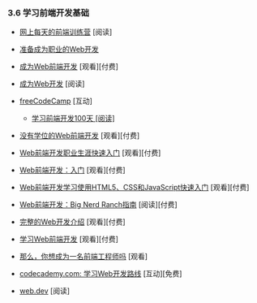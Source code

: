 <!-- 3.6 - Learn General Front-End Development -->
### 3.6 学习前端开发基础

*   [网上每天的前端训练营](https://github.com/Microsoft/frontend-bootcamp) \[阅读\]

*   [准备成为职业的Web开发](https://frontendmasters.com/learn/beginner/)

*   [成为Web前端开发](https://www.lynda.com/learning-paths/Web/become-a-front-end-web-developer) \[观看\]\[付费\]

*   [成为Web开发](http://www.yellowshoe.com.au/standards) \[阅读\]

*   [freeCodeCamp](http://freecodecamp.com/) \[互动\]

    *   [学习前端开发100天 \[阅读\]](https://github.com/nas5w/100-days-of-code-frontend#contibuting)

*   [没有学位的Web前端开发](https://www.udacity.com/course/front-end-web-developer-nanodegree--nd001) \[观看\]\[付费\]

*   [Web前端开发职业生涯快速入门](http://www.pluralsight.com/courses/front-end-web-development-career-kickstart) \[观看\]\[付费\]

*   [Web前端开发：入门](http://www.pluralsight.com/courses/front-end-web-development-get-started) \[观看\]\[付费\]

*   [Web前端开发学习使用HTML5、CSS和JavaScript快速入门](http://www.pluralsight.com/courses/front-end-web-app-html5-javascript-css) \[观看\]\[付费\]

*   [Web前端开发：Big Nerd Ranch指南](https://www.amazon.com/Front-End-Web-Development-Ranch-Guide/dp/0134433947/?&_encoding=UTF8&tag=frontend-handbook-20&linkCode=ur2&linkId=06802d4e42ca55b03294779c960d0826&camp=1789&creative=9325) \[阅读\]\[付费\]

*   [完整的Web开发介绍](https://frontendmasters.com/courses/web-development-v2/) \[观看\]\[付费\]

*   [学习Web前端开发](https://teamtreehouse.com/tracks/front-end-web-development) \[观看\]\[付费\]

*   [那么，你想成为一名前端工程师吗](https://www.youtube.com/watch?v=Lsg84NtJbmI) \[观看\]

*   [codecademy.com: 学习Web开发路线](https://www.codecademy.com/learn/paths/web-development) \[互动\]\[免费\]

*   [web.dev](https://web.dev/learn) \[阅读\]

